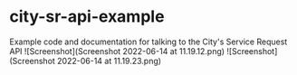 # city-sr-api-example
Example code and documentation for talking to the City's Service Request API
![Screenshot](Screenshot 2022-06-14 at 11.19.12.png)
![Screenshot](Screenshot 2022-06-14 at 11.19.23.png)
